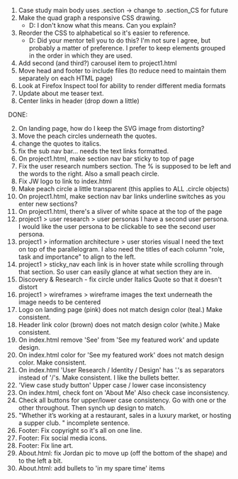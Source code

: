 1. Case study main body uses .section -> change to .section_CS for future
7. Make the quad graph a responsive CSS drawing.
    - D: I don't know what this means. Can you explain?
8. Reorder the CSS to alphabetical so it's easier to reference.
    - D: Did your mentor tell you to do this?  I'm not sure I agree, but probably a matter of preference. I prefer to keep elements grouped in the order in which they are used.
20. Add second (and third?) carousel item to project1.html
21. Move head and footer to include files (to reduce need to maintain them separately on each HTML page)
22. Look at Firefox Inspect tool for ability to render different media formats
32. Update about me teaser text.
40. Center links in header (drop down a little)


DONE:

2. On landing page, how do I keep the SVG image from distorting?
3. Move the peach circles underneath the quotes.
4. change the quotes to italics.
5. fix the sub nav bar... needs the text links formatted.
6. On project1.html, make section nav bar sticky to top of page
9. Fix the user research numbers section. The % is supposed to be left and the words to the right. Also a small peach circle.
10. Fix JW logo to link to index.html
11. Make peach circle a little transparent (this applies to ALL .circle objects)
12. On project1.html, make section nav bar links underline switches as you enter new sections?
13. On project1.html, there's a sliver of white space at the top of the page
14. project1 > user research > user personas
    I have a second user persona. I would like the user persona to be clickable to see the second user persona.
15. project1 > information architecture > user stories visual
    I need the text on top of the parallelogram. I also need the titles of each column "role, task and importance" to align to the left.
15. project1 > sticky_nav
      each link is in hover state while scrolling through that section. So user can easily glance at what section they are in.
16. Discovery & Research - fix circle under Italics Quote so that it doesn't distort
17. project1 > wireframes > wireframe images
      the text underneath the image needs to be centered
23. Logo on landing page (pink) does not match design color (teal.) Make consistent.
24. Header link color (brown) does not match design color (white.) Make consistent.
25. On index.html remove 'See' from 'See my featured work' and update design.
26. On index.html color for 'See my featured work' does not match design color. Make consistent.
27. On index.html 'User Research / Identity / Design' has '.'s as separators instead of '/'s. Make consistent.  I like the bullets better.
28. 'View case study button'  Upper case / lower case inconsistency
29. On index.html, check font on 'About Me' Also check case inconsistency.
30. Check all buttons for upper/lower case consistency.  Go with one or the other throughout.  Then synch up design to match.
31. "Whether it’s working at a restaurant, sales in a luxury market, or hosting a supper club. " incomplete sentence.
33. Footer: Fix copyright so it's all on one line.
34. Footer: Fix social media icons.
35. Footer: Fix line art.
36. About.html: fix Jordan pic to move up (off the bottom of the shape) and to the left a bit.
37. About.html: add bullets to 'in my spare time' items
